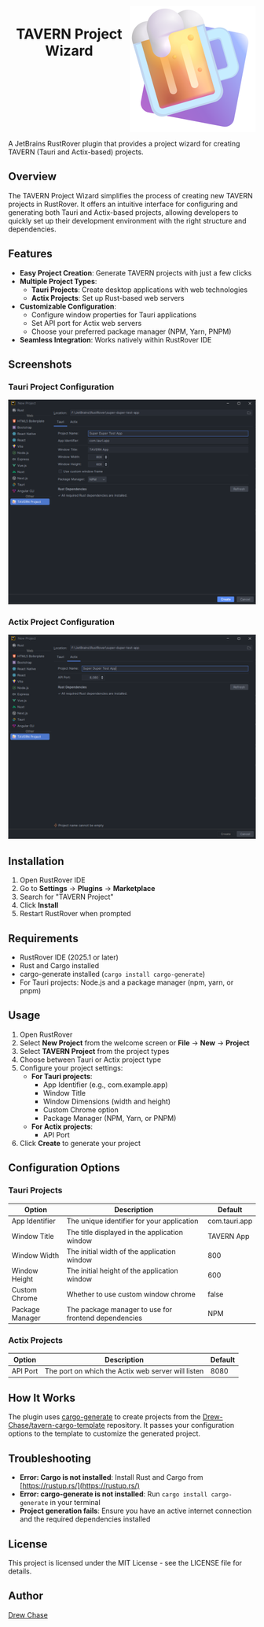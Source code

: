 <div style="text-align: center; display: flex; flex-direction: row">
  <h1>TAVERN Project Wizard</h1>
  <img src="src/main/resources/tavern-logo.png" width="256" alt="TAVERN Logo" height="256">
</div>

A JetBrains RustRover plugin that provides a project wizard for creating TAVERN (Tauri and Actix-based) projects.

## Overview

The TAVERN Project Wizard simplifies the process of creating new TAVERN projects in RustRover. It offers an intuitive interface for configuring and generating both Tauri and Actix-based projects, allowing developers to quickly set up their development environment with the right structure and dependencies.

## Features

- **Easy Project Creation**: Generate TAVERN projects with just a few clicks
- **Multiple Project Types**:
    - **Tauri Projects**: Create desktop applications with web technologies
    - **Actix Projects**: Set up Rust-based web servers
- **Customizable Configuration**:
    - Configure window properties for Tauri applications
    - Set API port for Actix web servers
    - Choose your preferred package manager (NPM, Yarn, PNPM)
- **Seamless Integration**: Works natively within RustRover IDE

## Screenshots

### Tauri Project Configuration

![Tauri Project Configuration](docs/screenshots/tauri-project-form.png)

### Actix Project Configuration

![Actix Project Configuration](docs/screenshots/actix-project-form.png)

## Installation

1. Open RustRover IDE
2. Go to **Settings** → **Plugins** → **Marketplace**
3. Search for "TAVERN Project"
4. Click **Install**
5. Restart RustRover when prompted

## Requirements

- RustRover IDE (2025.1 or later)
- Rust and Cargo installed
- cargo-generate installed (`cargo install cargo-generate`)
- For Tauri projects: Node.js and a package manager (npm, yarn, or pnpm)

## Usage

1. Open RustRover
2. Select **New Project** from the welcome screen or **File** → **New** → **Project**
3. Select **TAVERN Project** from the project types
4. Choose between Tauri or Actix project type
5. Configure your project settings:
    - **For Tauri projects**:
        - App Identifier (e.g., com.example.app)
        - Window Title
        - Window Dimensions (width and height)
        - Custom Chrome option
        - Package Manager (NPM, Yarn, or PNPM)
    - **For Actix projects**:
        - API Port
6. Click **Create** to generate your project

## Configuration Options

### Tauri Projects

| Option          | Description                                          | Default       |
|-----------------|------------------------------------------------------|---------------|
| App Identifier  | The unique identifier for your application           | com.tauri.app |
| Window Title    | The title displayed in the application window        | TAVERN App    |
| Window Width    | The initial width of the application window          | 800           |
| Window Height   | The initial height of the application window         | 600           |
| Custom Chrome   | Whether to use custom window chrome                  | false         |
| Package Manager | The package manager to use for frontend dependencies | NPM           |

### Actix Projects

| Option   | Description                                        | Default |
|----------|----------------------------------------------------|---------|
| API Port | The port on which the Actix web server will listen | 8080    |

## How It Works

The plugin uses [cargo-generate](https://github.com/cargo-generate/cargo-generate) to create projects from the [Drew-Chase/tavern-cargo-template](https://github.com/Drew-Chase/tavern-cargo-template) repository. It passes your configuration options to the template to customize the generated project.

## Troubleshooting

- **Error: Cargo is not installed**: Install Rust and Cargo from [https://rustup.rs/](https://rustup.rs/)
- **Error: cargo-generate is not installed**: Run `cargo install cargo-generate` in your terminal
- **Project generation fails**: Ensure you have an active internet connection and the required dependencies installed

## License

This project is licensed under the MIT License - see the LICENSE file for details.

## Author

[Drew Chase](https://github.com/drew-chase)